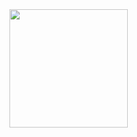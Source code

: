 <a href="https://github.com/Nezerit6">
  <img height=210 align="center" src="https://github-readme-stats.vercel.app/api?username=Nezerit6&title_color=fff&icon_color=f6b26b&text_color=fff&bg_color=000&border_color=000&show_icons=true" />
</a>

